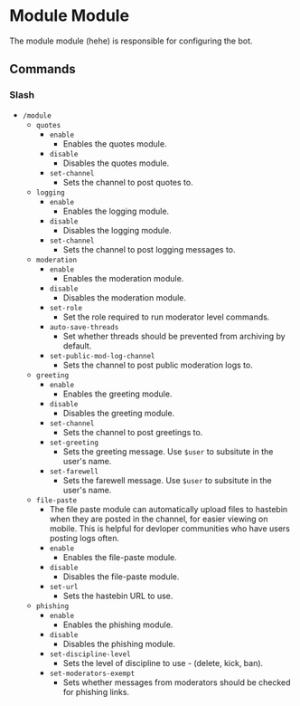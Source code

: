 # Module Module

The module module (hehe) is responsible for configuring the bot.

## Commands

### Slash

- `/module`
    - `quotes`
        - `enable`
            - Enables the quotes module.
        - `disable`
            - Disables the quotes module.
        - `set-channel`
            - Sets the channel to post quotes to.
    - `logging`
        - `enable`
            - Enables the logging module.
        - `disable`
            - Disables the logging module.
        - `set-channel`
            - Sets the channel to post logging messages to.
    - `moderation`
        - `enable`
            - Enables the moderation module.
        - `disable`
            - Disables the moderation module.
        - `set-role`
            - Set the role required to run moderator level commands.
        - `auto-save-threads`
            - Set whether threads should be prevented from archiving by default.
        - `set-public-mod-log-channel`
            - Sets the channel to post public moderation logs to.
    - `greeting`
        - `enable`
            - Enables the greeting module.
        - `disable`
            - Disables the greeting module.
        - `set-channel`
            - Sets the channel to post greetings to.
        - `set-greeting`
            - Sets the greeting message. Use `$user` to subsitute in the user's name.
        - `set-farewell`
            - Sets the farewell message. Use `$user` to subsitute in the user's name.
    - `file-paste`
        - The file paste module can automatically upload files to hastebin when they are posted in the channel, for
          easier viewing on mobile. This is helpful for devloper communities who have users posting logs often.
        - `enable`
            - Enables the file-paste module.
        - `disable`
            - Disables the file-paste module.
        - `set-url`
            - Sets the hastebin URL to use.
    - `phishing`
        - `enable`
            - Enables the phishing module.
        - `disable`
            - Disables the phishing module.
        - `set-discipline-level`
            - Sets the level of discipline to use - (delete, kick, ban).
        - `set-moderators-exempt`
            - Sets whether messages from moderators should be checked for phishing links.